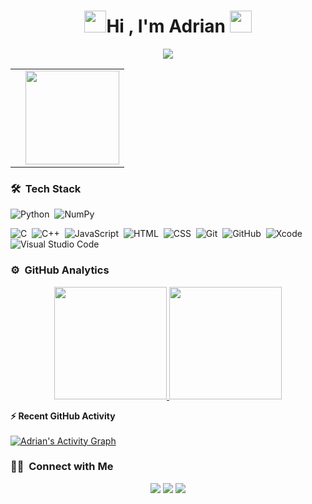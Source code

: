 <h1 align="center"><img src="https://media.giphy.com/media/TEnXkcsHrP4YedChhA/giphy.gif" width="35">Hi , I'm Adrian <img src="https://media.giphy.com/media/TEnXkcsHrP4YedChhA/giphy.gif" width="35"></h1>
<p align="center">
  <a href="https://github.com/DenverCoder1/readme-typing-svg"><img src="https://readme-typing-svg.herokuapp.com?lines=Competitive+Programmer;ICPC+Participant;Software+Developer;Complex+Algorithms&center=true&width=500&height=50"></a>
</p>
<table align="center">
  <tr>
    <td valign="top">
      </td>
    <td valign="top">
      <img src="https://i.imgur.com/OVk05n3.png" height="150">
    </td>
  </tr>
</table>

### 🛠 &nbsp;Tech Stack

![Python](https://img.shields.io/badge/-Python-05122A?style=flat&logo=python)&nbsp;
![NumPy](https://img.shields.io/badge/numpy-%23013243.svg?style=flat&logo=numpy&logoColor=white)

![C](https://img.shields.io/badge/-C-05122A?style=flat&logo=C&logoColor=A8B9CC)&nbsp;
![C++](https://img.shields.io/badge/-C++-05122A?style=flat&logo=C%2B%2B&logoColor=00599C)&nbsp;
![JavaScript](https://img.shields.io/badge/-JavaScript-05122A?style=flat&logo=javascript)&nbsp;
![HTML](https://img.shields.io/badge/-HTML-05122A?style=flat&logo=HTML5)&nbsp;
![CSS](https://img.shields.io/badge/-CSS-05122A?style=flat&logo=CSS3&logoColor=1572B6)&nbsp;
![Git](https://img.shields.io/badge/-Git-05122A?style=flat&logo=git)&nbsp;
![GitHub](https://img.shields.io/badge/-GitHub-05122A?style=flat&logo=github)&nbsp;
![Xcode](https://img.shields.io/badge/Xcode-007ACC?style=flat&logo=Xcode&logoColor=white)
![Visual Studio Code](https://img.shields.io/badge/-Visual%20Studio%20Code-05122A?style=flat&logo=visual-studio-code&logoColor=007ACC)&nbsp;



### ⚙️ &nbsp;GitHub Analytics

<p align="center">
<a href="https://github.com/Caramelito69">
  <img height="180em" src="https://github-readme-stats-eight-theta.vercel.app/api?username=Caramelito69&show_icons=true&theme=algolia&include_all_commits=true&count_private=true"/>
  <img height="180em" src="https://github-readme-stats-eight-theta.vercel.app/api/top-langs/?username=Caramelito69&layout=compact&langs_count=8&theme=algolia&include_all_commits=true&count_private=true"/>
</a>
</p>



<summary><b>⚡ Recent GitHub Activity</b></summary>
  <br/>
   <a href="https://github.com/Caramelito69"><img alt="Adrian's Activity Graph" src="https://activity-graph.herokuapp.com/graph?username=Caramelito69&custom_title=Rafael's%20Contribution%20Graph&theme=react-dark" /></a>
  <br/>
  
  
  ### 🤝🏻 &nbsp;Connect with Me

<p align="center">
<a href="https://www.linkedin.com/in/rafael-azizov-3612391b2/"><img src="https://img.shields.io/badge/-Rafael%20LInedin-0077B5?style=flat&logo=Linkedin&logoColor=white"/></a>
<a href="mailto:ninaadrian932@gmail.com"><img src="https://img.shields.io/badge/Caramelito69@gmail.com-D14836?style=flat&logo=Gmail&logoColor=white"/></a>
<a href="https://www.instagram.com/caramelo6._.9/"><img src="https://img.shields.io/badge/-@caramelo6._.9_-E4405F?style=flat&logo=Instagram&logoColor=white"/></a>
</p>
